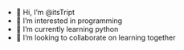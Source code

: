 - 👋 Hi, I’m @itsTript
- 👀 I’m interested in programming
- 🌱 I’m currently learning python
- 💞️ I’m looking to collaborate on learning together


<!---
itsTript/itsTript is a ✨ special ✨ repository because its `README.md` (this file) appears on your GitHub profile.
You can click the Preview link to take a look at your changes.
--->
